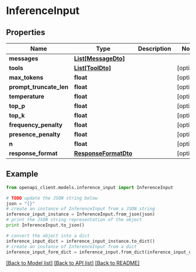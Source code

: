 # InferenceInput


## Properties

Name | Type | Description | Notes
------------ | ------------- | ------------- | -------------
**messages** | [**List[MessageDto]**](MessageDto.md) |  | 
**tools** | [**List[ToolDto]**](ToolDto.md) |  | [optional] 
**max_tokens** | **float** |  | [optional] 
**prompt_truncate_len** | **float** |  | [optional] 
**temperature** | **float** |  | [optional] 
**top_p** | **float** |  | [optional] 
**top_k** | **float** |  | [optional] 
**frequency_penalty** | **float** |  | [optional] 
**presence_penalty** | **float** |  | [optional] 
**n** | **float** |  | [optional] 
**response_format** | [**ResponseFormatDto**](ResponseFormatDto.md) |  | [optional] 

## Example

```python
from openapi_client.models.inference_input import InferenceInput

# TODO update the JSON string below
json = "{}"
# create an instance of InferenceInput from a JSON string
inference_input_instance = InferenceInput.from_json(json)
# print the JSON string representation of the object
print InferenceInput.to_json()

# convert the object into a dict
inference_input_dict = inference_input_instance.to_dict()
# create an instance of InferenceInput from a dict
inference_input_form_dict = inference_input.from_dict(inference_input_dict)
```
[[Back to Model list]](../README.md#documentation-for-models) [[Back to API list]](../README.md#documentation-for-api-endpoints) [[Back to README]](../README.md)


